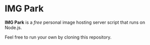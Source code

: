 # IMG Park

**IMG Park** is a *free* personal image hosting server script that runs on Node.js.

Feel free to run your own by cloning this repository.
